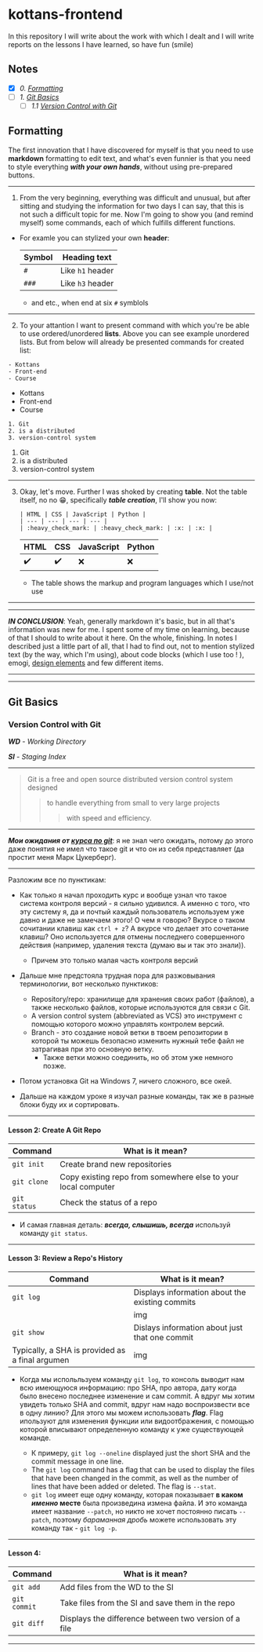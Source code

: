 # kottans-frontend
In this repository I will write about the work with which I dealt and I will write reports on the lessons I have learned, so have fun (smile)
## Notes

- [X] *0. [Formatting](#)*
- [ ] *1. [Git Basics](#)*
   - [ ] *1.1 [Version Control with Git](#)*
   
## Formatting

   The first innovation that I have discovered for myself is that you need to use **markdown** formatting to edit text, and what's even funnier is that you need to style everything ***with your own hands***, without using pre-prepared buttons.

---

1. From the very beginning, everything was difficult and unusual, but after sitting and studying the information for two days I can say, that this is not such a difficult topic for me. Now I'm going to show you (and remind myself) some commands, each of which fulfills different functions.

- For examle you can stylized your own **header**:
   
   | Symbol | Heading text |
   | :--- | :---: |
   | `#` | Like `h1` header |
   | `###` | Like `h3` header |
   
   - and etc., when end at six `#` symblols

---

2. To your attantion I want to present command with which you're be able to use ordered/unordered **lists**. Above you can see example unordered lists. But from below will already be presented commands for created list:

```
- Kottans
- Front-end
- Course
```
- Kottans
- Front-end
- Course

```
1. Git
2. is a distributed
3. version-control system
```

1. Git
2. is a distributed
3. version-control system

---

3. Okay, let's move. Further I was shoked by creating **table**. Not the table itself, no no :grin:, specifically ***table creation***, I'll show you now:

   ```
   | HTML | CSS | JavaScript | Python |
   | --- | --- | --- | --- |
   | :heavy_check_mark: | :heavy_check_mark: | :x: | :x: |
   ```

   | HTML | CSS | JavaScript | Python |
   | --- | --- | --- | --- |
   | :heavy_check_mark: | :heavy_check_mark: | :x: | :x: |

   - The table shows the markup and program languages which I use/not use

---
---

***IN CONCLUSION***: Yeah, generally markdown it's basic, but in all that's information was new for me. I spent some of my time on learning, because of that I should to write about it here. On the whole, finishing. In notes I described just a little part of all, that I had to find out, not to mention stylized text (by the way, which I'm using), about code blocks (which I use too ! ), emogi, [design elements](https://shields.io/) and few different items.

---
---

## Git Basics
### Version Control with Git

_**WD** - Working Directory_

_**SI** - Staging Index_

----

> Git is a free and open source distributed version control system designed 
>> to handle everything from small to very large projects 
>>> with speed and efficiency.

----

***Мои ожидания от [курса по git](https://classroom.udacity.com/courses/ud123)***: я не знал чего ожидать, потому до этого даже понятия не имел что такое git и что он из себя представляет (да простит меня Марк Цукерберг).

---

Разложим все по пунктикам:

- Как только я начал проходить курс и вообще узнал что такое система контроля версий - я сильно удивился. А именно с того, что эту систему я, да и почтый каждый пользователь       используем уже давно и даже не замечаем этого! О чем я говорю? Вкурсе о таком сочитании клавиш как `ctrl + z`? А вкурсе что делает это сочетание клавиш? Оно используется для     отмены последнего совершенного действия (например, удаления текста (думаю вы и так это знали)).

  - Причем это только малая часть контроля версий

- Дальше мне предстояла трудная пора для разжовывания терминологии, вот несколько пунктиков:
  - Repository/repo: хранилище для хранения своих работ (файлов), а также несколько файлов, которые используются для связи с Git.
  - A version control system (abbreviated as VCS) это инструмент с помощью которого можно управлять контролем версий.
  - Branch - это создание новой ветки в твоем репозитории в которой ты можешь безопасно изменить нужный тебе файл не затрагивая при это основную ветку.
    - Также ветки можно соединить, но об этом уже немного позже.
    
- Потом установка Git на Windows 7, ничего сложного, все окей.

- Дальше на каждом уроке я изучал разные команды, так же в разные блоки буду их и сортировать.

---

#### Lesson 2: Create A Git Repo

   | Command | What is it mean? |
   | --- | --- |
   | `git init` | Create brand new repositories |
   | `git clone` | Copy existing repo from somewhere else to your local computer |
   | `git status` | Check the status of a repo |
    
- И самая главная деталь: ***всегда, слышишь, всегда*** используй команду `git status`.

---

#### Lesson 3: Review a Repo's History

   | Command | What is it mean? |
   | --- | --- |
   | `git log` | Displays information about the existing commits |
   | | img |
   | `git show` | Dislays information about just that one commit |
   | Typically, a SHA is provided as a final argumen | img |

 - Когда мы испольльзуем команду `git log`, то консоль выводит нам всю имеющуюся информацию: про SHA, про автора, дату когда было внесено последнее изменение и сам commit. А        вдруг мы хотим увидеть только SHA and commit, вдруг нам надо воспроизвести все в одну линию? Для этого мы можем использовать ***flag***. Flag ипользуют для изменения функции    или видоотбражения, с помощью которой вписывают определенную команду к уже существующей команде.

   - К примеру, `git log --oneline` displayed just the short SHA and the commit message in one line.
   - The `git log` command has a flag that can be used to display the files that have been changed in the commit, as well as the number of lines that have been added or deleted.     The flag is `--stat`.
   - `git log` имеет еще одну команду, которая показывает **в каком ___именно___ месте** была произведина измена файла. И это команда имеет название `--patch`, но никто не хочет     постоянно писать `--patch`, поэтому *бараманная дробь* можете использовать эту команду так - `git log -p`.
   
---

#### Lesson 4:

   | Command | What is it mean? |
   | --- | --- |
   | `git add` | Add files from the WD to the SI |
   | `git commit` | Take files from the SI and save them in the repo |
   | `git diff` | Displays the difference between two version of a file |

---






